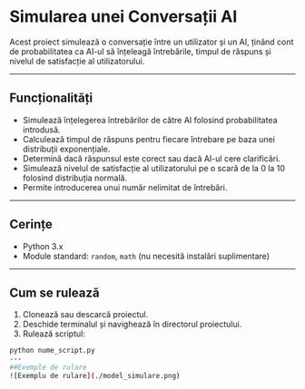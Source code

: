 # Simularea unei Conversații AI

Acest proiect simulează o conversație între un utilizator și un AI, ținând cont de probabilitatea ca AI-ul să înțeleagă întrebările, timpul de răspuns și nivelul de satisfacție al utilizatorului.

---

## Funcționalități

- Simulează înțelegerea întrebărilor de către AI folosind probabilitatea introdusă.
- Calculează timpul de răspuns pentru fiecare întrebare pe baza unei distribuții exponențiale.
- Determină dacă răspunsul este corect sau dacă AI-ul cere clarificări.
- Simulează nivelul de satisfacție al utilizatorului pe o scară de la 0 la 10 folosind distribuția normală.
- Permite introducerea unui număr nelimitat de întrebări.

---

## Cerințe

- Python 3.x
- Module standard: `random`, `math` (nu necesită instalări suplimentare)

---

## Cum se rulează

1. Clonează sau descarcă proiectul.
2. Deschide terminalul și navighează în directorul proiectului.
3. Rulează scriptul:

```bash
python nume_script.py
---
##Exemple de rulare
![Exemplu de rulare](./model_simulare.png)
